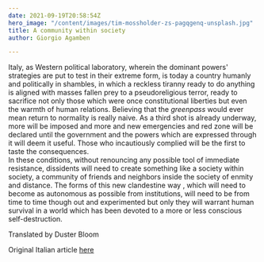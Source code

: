 ```yaml
---
date: 2021-09-19T20:58:54Z
hero_image: "/content/images/tim-mossholder-zs-pagqgenq-unsplash.jpg"
title: A community within society
author: Giorgio Agamben

---
```

Italy, as Western political laboratory, wherein the dominant powers' strategies are put to test in their extreme form, is today a country humanly and politically in shambles, in which a reckless  tiranny ready to do anything is aligned with masses fallen prey to a pseudoreligious terror, ready to sacrifice not only those which were once constitutional liberties but even the warmth of human relations. Believing that the _greenpass_ would ever mean return to normality is really naive. As a third shot is already underway, more will be imposed and more and new emergencies and red zone will be declared until the government and the powers which are expressed through it will deem it useful. Those who incautiously complied will be the first to taste the consequences.  
In these conditions, without renouncing any possible tool of immediate resistance, dissidents will need to create something like a society within society, a community of friends and neighbors inside the society of enmity and distance. The forms of this new clandestine way ,  which will need to become as autonomous as possible from institutions, will need to be from time to time though out and experimented but only they will warrant  human survival in a world which has been devoted to a more or less conscious self-destruction.

Translated by Duster Bloom

Original Italian article [here](https://www.quodlibet.it/giorgio-agamben-una-comunit-14-ella-societa "Comunità")